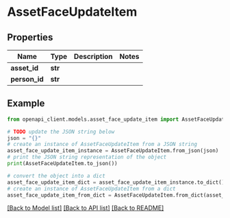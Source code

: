 # AssetFaceUpdateItem


## Properties

Name | Type | Description | Notes
------------ | ------------- | ------------- | -------------
**asset_id** | **str** |  | 
**person_id** | **str** |  | 

## Example

```python
from openapi_client.models.asset_face_update_item import AssetFaceUpdateItem

# TODO update the JSON string below
json = "{}"
# create an instance of AssetFaceUpdateItem from a JSON string
asset_face_update_item_instance = AssetFaceUpdateItem.from_json(json)
# print the JSON string representation of the object
print(AssetFaceUpdateItem.to_json())

# convert the object into a dict
asset_face_update_item_dict = asset_face_update_item_instance.to_dict()
# create an instance of AssetFaceUpdateItem from a dict
asset_face_update_item_from_dict = AssetFaceUpdateItem.from_dict(asset_face_update_item_dict)
```
[[Back to Model list]](../README.md#documentation-for-models) [[Back to API list]](../README.md#documentation-for-api-endpoints) [[Back to README]](../README.md)


